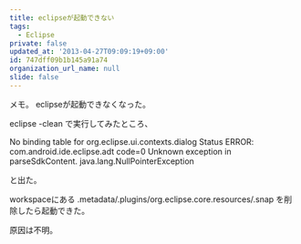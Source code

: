```yaml
---
title: eclipseが起動できない
tags:
  - Eclipse
private: false
updated_at: '2013-04-27T09:09:19+09:00'
id: 747dff09b1b145a91a74
organization_url_name: null
slide: false
---
```

メモ。
eclipseが起動できなくなった。

eclipse -clean で実行してみたところ、

No binding table for org.eclipse.ui.contexts.dialog
Status ERROR: com.android.ide.eclipse.adt code=0 Unknown exception in parseSdkContent. java.lang.NullPointerException

と出た。

workspaceにある
.metadata/.plugins/org.eclipse.core.resources/.snap
を削除したら起動できた。

原因は不明。
